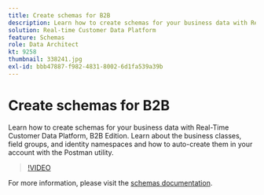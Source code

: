 ```yaml
---
title: Create schemas for B2B
description: Learn how to create schemas for your business data with Real-Time Customer Data Platform, B2B Edition.
solution: Real-time Customer Data Platform
feature: Schemas
role: Data Architect
kt: 9258
thumbnail: 338241.jpg
exl-id: bbb47887-f982-4831-8002-6d1fa539a39b
---
```

# Create schemas for B2B

Learn how to create schemas for your business data with Real-Time Customer Data Platform, B2B Edition. Learn about the business classes, field groups, and identity namespaces and how to auto-create them in your account with the Postman utility.

>[!VIDEO](https://video.tv.adobe.com/v/338241?quality=12&learn=on)

For more information, please visit the [schemas documentation](https://experienceleague.adobe.com/docs/experience-platform/xdm/home.html).
